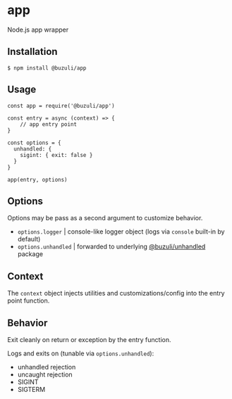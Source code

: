# app

Node.js app wrapper

## Installation

`$ npm install @buzuli/app`

## Usage

```
const app = require('@buzuli/app')

const entry = async (context) => {
    // app entry point
}

const options = {
  unhandled: {
    sigint: { exit: false }
  }
}

app(entry, options)
```

## Options

Options may be pass as a second argument to customize behavior.
- `options.logger` | console-like logger object (logs via `console` built-in by default)
- `options.unhandled` | forwarded to underlying [@buzuli/unhandled](https://npmjs.com/package/@buzuli/unhandled) package

## Context
The `context` object injects utilities and customizations/config into the entry point function.

## Behavior

Exit cleanly on return or exception by the entry function.

Logs and exits on (tunable via `options.unhandled`):
- unhandled rejection
- uncaught rejection
- SIGINT
- SIGTERM

